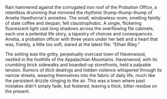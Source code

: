 Rain hammered against the corrugated iron roof of the Probation Office, a relentless drumming that mirrored the rhythmic thump-thump-thump of Amelia Hawthorne's anxieties.  The small, windowless room, smelling faintly of stale coffee and despair, felt claustrophobic.  A single, flickering fluorescent light cast long shadows across the overflowing file cabinets, each one a potential life story, a tapestry of choices and consequences.  Amelia, a probation officer with three years under her belt and a heart that was, frankly, a little too soft, stared at the latest file:  "Ethan Riley."


The setting was the gritty, perpetually overcast town of Havenwood, nestled in the foothills of the Appalachian Mountains.  Havenwood, with its crumbling brick sidewalks and boarded-up storefronts, held a palpable tension.  Rumors of illicit dealings and hidden violence whispered through its narrow streets, weaving themselves into the fabric of daily life, much like the persistent drizzle clinging to the air.  This was a town where past mistakes didn't simply fade, but festered, leaving a thick, bitter residue on the present.
